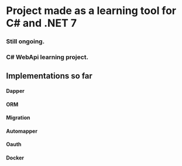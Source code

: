 # Project made as a learning tool for C# and .NET 7

### Still ongoing.
### C# WebApi learning project.

## Implementations so far
#### Dapper
#### ORM
#### Migration
#### Automapper
#### Oauth
#### Docker
